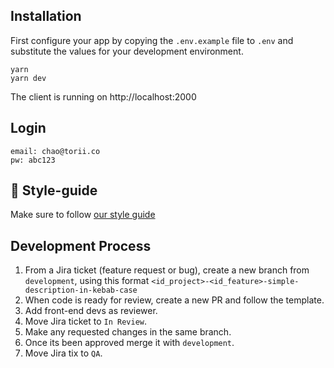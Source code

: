 ## Installation

First configure your app by copying the `.env.example` file to `.env` and substitute the values
for your development environment.

```
yarn
yarn dev
```

The client is running on http://localhost:2000

## Login

```
email: chao@torii.co
pw: abc123
```

## :blue_book: Style-guide

Make sure to follow [our style guide](https://creative-earth-33e.notion.site/TT-Style-guide-f6374a916a7d41739e45473111cb1882)

## Development Process

1. From a Jira ticket (feature request or bug), create a new branch
   from `development`, using this format `<id_project>-<id_feature>-simple-description-in-kebab-case`
2. When code is ready for review, create a new PR and follow the template.
3. Add front-end devs as reviewer.
4. Move Jira ticket to `In Review`.
5. Make any requested changes in the same branch.
6. Once its been approved merge it with `development`.
7. Move Jira tix to `QA`.
